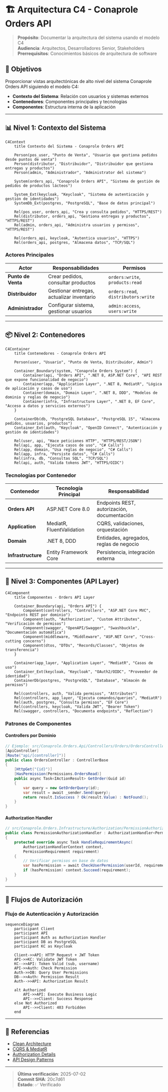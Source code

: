 # 🏗️ Arquitectura C4 - Conaprole Orders API

> **Propósito**: Documentar la arquitectura del sistema usando el modelo C4  
> **Audiencia**: Arquitectos, Desarrolladores Senior, Stakeholders  
> **Prerrequisitos**: Conocimientos básicos de arquitectura de software

## 🎯 Objetivos

Proporcionar vistas arquitectónicas de alto nivel del sistema Conaprole Orders API siguiendo el modelo C4:

- **Contexto del Sistema**: Relación con usuarios y sistemas externos
- **Contenedores**: Componentes principales y tecnologías
- **Componentes**: Estructura interna de la aplicación

---

## 📊 Nivel 1: Contexto del Sistema

```mermaid
C4Context
    title Contexto del Sistema - Conaprole Orders API

    Person(pos_user, "Punto de Venta", "Usuario que gestiona pedidos desde puntos de venta")
    Person(distributor, "Distribuidor", "Distribuidor que gestiona entregas y productos")
    Person(admin, "Administrador", "Administrator del sistema")
    
    System(orders_api, "Conaprole Orders API", "Sistema de gestión de pedidos de productos lácteos")
    
    System_Ext(keycloak, "Keycloak", "Sistema de autenticación y gestión de identidades")
    SystemDb_Ext(postgres, "PostgreSQL", "Base de datos principal")
    
    Rel(pos_user, orders_api, "Crea y consulta pedidos", "HTTPS/REST")
    Rel(distributor, orders_api, "Gestiona entregas y productos", "HTTPS/REST")
    Rel(admin, orders_api, "Administra usuarios y permisos", "HTTPS/REST")
    
    Rel(orders_api, keycloak, "Autentica usuarios", "HTTPS")
    Rel(orders_api, postgres, "Almacena datos", "TCP/SQL")
```

### Actores Principales

| Actor | Responsabilidades | Permisos |
|-------|------------------|----------|
| **Punto de Venta** | Crear pedidos, consultar productos | `orders:write`, `products:read` |
| **Distribuidor** | Gestionar entregas, actualizar inventario | `orders:read`, `distributors:write` |
| **Administrador** | Configurar sistema, gestionar usuarios | `admin:access`, `users:write` |

---

## 📦 Nivel 2: Contenedores

```mermaid
C4Container
    title Contenedores - Conaprole Orders API

    Person(user, "Usuario", "Punto de Venta, Distribuidor, Admin")
    
    Container_Boundary(system, "Conaprole Orders System") {
        Container(api, "Orders API", ".NET 8, ASP.NET Core", "API REST que expone funcionalidad de negocio")
        Container(app, "Application Layer", ".NET 8, MediatR", "Lógica de aplicación y casos de uso")
        Container(domain, "Domain Layer", ".NET 8, DDD", "Modelos de dominio y reglas de negocio")
        Container(infra, "Infrastructure Layer", ".NET 8, EF Core", "Acceso a datos y servicios externos")
    }
    
    ContainerDb(db, "PostgreSQL Database", "PostgreSQL 15", "Almacena pedidos, usuarios, productos")
    Container_Ext(auth, "Keycloak", "OpenID Connect", "Autenticación y gestión de identidades")
    
    Rel(user, api, "Hace peticiones HTTP", "HTTPS/REST/JSON")
    Rel(api, app, "Ejecuta casos de uso", "C# Calls")
    Rel(app, domain, "Usa reglas de negocio", "C# Calls")
    Rel(app, infra, "Persiste datos", "C# Calls")
    Rel(infra, db, "Consultas SQL", "TCP/SQL")
    Rel(api, auth, "Valida tokens JWT", "HTTPS/OIDC")
```

### Tecnologías por Contenedor

| Contenedor | Tecnología Principal | Responsabilidad |
|------------|---------------------|-----------------|
| **Orders API** | ASP.NET Core 8.0 | Endpoints REST, autorización, documentación |
| **Application** | MediatR, FluentValidation | CQRS, validaciones, orquestación |
| **Domain** | .NET 8, DDD | Entidades, agregados, reglas de negocio |
| **Infrastructure** | Entity Framework Core | Persistencia, integración externa |

---

## 🔧 Nivel 3: Componentes (API Layer)

```mermaid
C4Component
    title Componentes - Orders API Layer

    Container_Boundary(api, "Orders API") {
        Component(controllers, "Controllers", "ASP.NET Core MVC", "Endpoints REST por dominio")
        Component(auth, "Authorization", "Custom Attributes", "Verificación de permisos")
        Component(swagger, "OpenAPI/Swagger", "Swashbuckle", "Documentación automática")
        Component(middleware, "Middleware", "ASP.NET Core", "Cross-cutting concerns")
        Component(dtos, "DTOs", "Records/Classes", "Objetos de transferencia")
    }
    
    Container(app_layer, "Application Layer", "MediatR", "Casos de uso")
    Container_Ext(keycloak, "Keycloak", "OAuth2/OIDC", "Proveedor de identidad")
    ContainerDb(postgres, "PostgreSQL", "Database", "Almacén de permisos")
    
    Rel(controllers, auth, "Valida permisos", "Attributes")
    Rel(controllers, app_layer, "Ejecuta comandos/queries", "MediatR")
    Rel(auth, postgres, "Consulta permisos", "EF Core")
    Rel(controllers, keycloak, "Valida JWT", "Bearer Token")
    Rel(swagger, controllers, "Documenta endpoints", "Reflection")
```

### Patrones de Componentes

#### Controllers por Dominio

```csharp
// Ejemplo: src/Conaprole.Orders.Api/Controllers/Orders/OrdersController.cs
[ApiController]
[Route("api/[controller]")]
public class OrdersController : ControllerBase
{
    [HttpGet("{id}")]
    [HasPermission(Permissions.OrdersRead)]
    public async Task<IActionResult> GetOrder(Guid id)
    {
        var query = new GetOrderQuery(id);
        var result = await _sender.Send(query);
        return result.IsSuccess ? Ok(result.Value) : NotFound();
    }
}
```

#### Authorization Handler

```csharp
// src/Conaprole.Orders.Infrastructure/Authorization/PermissionAuthorizationHandler.cs
public class PermissionAuthorizationHandler : AuthorizationHandler<PermissionRequirement>
{
    protected override async Task HandleRequirementAsync(
        AuthorizationHandlerContext context,
        PermissionRequirement requirement)
    {
        // Verificar permisos en base de datos
        var hasPermission = await CheckUserPermission(userId, requirement.Permission);
        if (hasPermission) context.Succeed(requirement);
    }
}
```

---

## 🔄 Flujos de Autorización

### Flujo de Autenticación y Autorización

```mermaid
sequenceDiagram
    participant Client
    participant API
    participant Auth as Authorization Handler
    participant DB as PostgreSQL
    participant KC as Keycloak

    Client->>API: HTTP Request + JWT Token
    API->>KC: Validate JWT Token
    KC-->>API: Token Valid (sub, username)
    API->>Auth: Check Permission
    Auth->>DB: Query User Permissions
    DB-->>Auth: Permission Result
    Auth-->>API: Authorization Result
    
    alt Authorized
        API->>API: Execute Business Logic
        API-->>Client: Success Response
    else Not Authorized
        API-->>Client: 403 Forbidden
    end
```

---

## 🔗 Referencias

- [Clean Architecture](clean-architecture.md)
- [CQRS & MediatR](cqrs-mediator.md)
- [Authorization Details](../security/authorization.md)
- [API Design Patterns](api-design.md)

---

> **Última verificación**: 2025-07-02  
> **Commit SHA**: 20c7d61  
> **Estado**: ✅ Verificado

